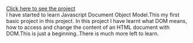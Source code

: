 [Click here to see the project](https://mehmetcakir1.github.io/randomBackgroundColorWithJavascript/)
<br>
I have started to learn Javascript Document Object Model.This my first basic project in this project. In this project I have learnt what DOM means, how to access and change the content of an HTML document with DOM.This is just a beginning..There is much more left to learn.

